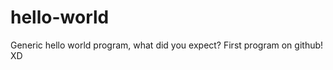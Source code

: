 # hello-world
Generic hello world program, what did you expect? First program on github! XD

<Add Generic Edit commit here for safe keeping>
